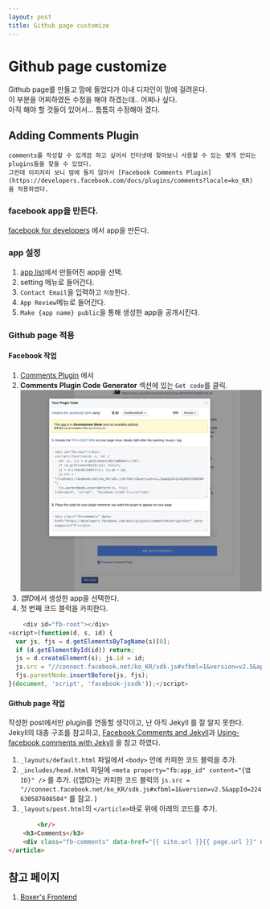 ```yaml
---
layout: post
title: Github page customize
---
```


# Github page customize
Github page를 만들고 맘에 들었다가 이내 디자인이 맘에 걸려온다.  
이 부분을 어찌하였든 수정을 해야 하겠는데.. 어쩌나 싶다.  
아직 해야 할 것들이 있어서... 틈틈히 수정해야 겠다.

## Adding Comments Plugin
    comments를 작성할 수 있게끔 하고 싶어서 인터넷에 찾아보니 사용할 수 있는 몇개 안되는 plugins들을 찾을 수 있었다.  
    그런데 이리저리 보니 맘에 들지 않아서 [Facebook Comments Plugin](https://developers.facebook.com/docs/plugins/comments?locale=ko_KR) 을 적용하였다. 

### facebook app을 만든다. 

[facebook for developers](https://developers.facebook.com/apps/) 에서 app을 만든다. 

### app 설정

1. [app list](https://developers.facebook.com/apps/)에서 만들어진 app을 선택.
2. setting 메뉴로 들어간다.
3. `Contact Email`을 입력하고 `저장`한다. 
4. `App Review`메뉴로 들어간다.
5. `Make {app name} public`을 통해 생성한 app을 공개시킨다.

### Github page 적용

#### Facebook 작업

1. [Comments Plugin](https://developers.facebook.com/docs/plugins/comments?locale=ko_KR) 에서 
2. **Comments Plugin Code Generator** 섹션에 있는 `Get code`를 클릭.  
    ![Get Code](/img/plugin_Get_code.png)
3. *앱ID*에서 생성한 app을 선택한다. 
4. 첫 번째 코드 블럭을 카피한다.

~~~javascript 
    <div id="fb-root"></div>
<script>(function(d, s, id) {
  var js, fjs = d.getElementsByTagName(s)[0];
  if (d.getElementById(id)) return;
  js = d.createElement(s); js.id = id;
  js.src = "//connect.facebook.net/ko_KR/sdk.js#xfbml=1&version=v2.5&appId=224630587608504";
  fjs.parentNode.insertBefore(js, fjs);
}(document, 'script', 'facebook-jssdk'));</script>
~~~
    

#### Github page 작업  

 작성한 post에서만 plugin를 연동할 생각이고, 난 아직 Jekyll 를 잘 알지 못한다.  
 Jekyll의 대충 구조를 참고하고, [Facebook Comments and Jekyll](https://joshuacox.github.io/jekyll/2015/11/28/facebook-comments-and-jekyll/)과 [Using-facebook comments with Jekyll](https://projectchilli.com/blog/2012/02/01/using-facebook-comments-with-jekyll/) 을 참고 하였다. 

1. `_layouts/default.html` 파일에서 `<body>` 안에 카피한 코드 블럭을 추가.
2. `_includes/head.html` 파일에 `<meta property="fb:app_id" content="{앱ID}" />` 를 추가. ({앱ID}는 카피한 코드 블럭의 `js.src = "//connect.facebook.net/ko_KR/sdk.js#xfbml=1&version=v2.5&appId=224630587608504"` 를 참고. )
3. `_layouts/post.html`의 `</article>`바로 위에 아래의 코드를 추가.

~~~html
        <hr/>
    <h3>Comments</h3>
    <div class="fb-comments" data-href="{{ site.url }}{{ page.url }}" data-num-posts="5"></div> 
</article>
~~~

## 참고 페이지

1. [Boxer's Frontend](http://boxersb.github.io/etc/2013/04/03/jekyll-introduction/)


